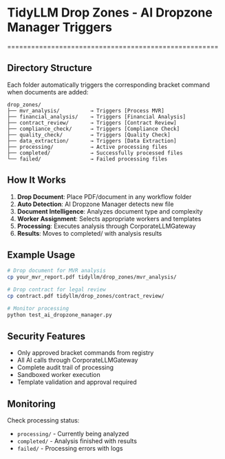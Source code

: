 # TidyLLM Drop Zones - AI Dropzone Manager Triggers
=====================================================

## Directory Structure
Each folder automatically triggers the corresponding bracket command when documents are added:

```
drop_zones/
├── mvr_analysis/          → Triggers [Process MVR]
├── financial_analysis/    → Triggers [Financial Analysis]  
├── contract_review/       → Triggers [Contract Review]
├── compliance_check/      → Triggers [Compliance Check]
├── quality_check/         → Triggers [Quality Check]
├── data_extraction/       → Triggers [Data Extraction]
├── processing/            → Active processing files
├── completed/             → Successfully processed files
└── failed/                → Failed processing files
```

## How It Works
1. **Drop Document**: Place PDF/document in any workflow folder
2. **Auto Detection**: AI Dropzone Manager detects new file
3. **Document Intelligence**: Analyzes document type and complexity
4. **Worker Assignment**: Selects appropriate workers and templates
5. **Processing**: Executes analysis through CorporateLLMGateway
6. **Results**: Moves to completed/ with analysis results

## Example Usage
```bash
# Drop document for MVR analysis
cp your_mvr_report.pdf tidyllm/drop_zones/mvr_analysis/

# Drop contract for legal review  
cp contract.pdf tidyllm/drop_zones/contract_review/

# Monitor processing
python test_ai_dropzone_manager.py
```

## Security Features
- Only approved bracket commands from registry
- All AI calls through CorporateLLMGateway
- Complete audit trail of processing
- Sandboxed worker execution
- Template validation and approval required

## Monitoring
Check processing status:
- `processing/` - Currently being analyzed
- `completed/` - Analysis finished with results
- `failed/` - Processing errors with logs